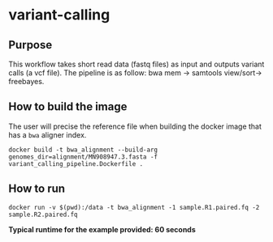 # variant-calling

## Purpose

This workflow takes short read data (fastq files) as input and outputs variant calls (a vcf file).
The pipeline is as follow: bwa mem → samtools view/sort→ freebayes.


## How to build the image
The user will precise the reference file when building the docker image that has a `bwa` aligner index.

```
docker build -t bwa_alignment --build-arg genomes_dir=alignment/MN908947.3.fasta -f variant_calling_pipeline.Dockerfile .
```

## How to run 

```
docker run -v $(pwd):/data -t bwa_alignment -1 sample.R1.paired.fq -2 sample.R2.paired.fq
```

**Typical runtime for the example provided: 60 seconds**